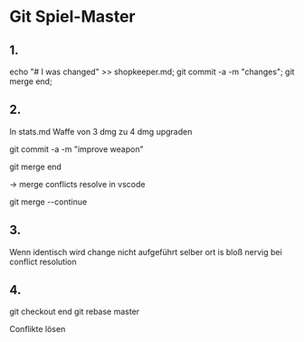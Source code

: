 # Git Spiel-Master


## 1.

echo "# I was changed" >> shopkeeper.md; git commit -a -m "changes"; git merge end;

## 2.

In stats.md Waffe von 3 dmg zu 4 dmg upgraden

git commit -a -m "improve weapon"

git merge end

-> merge conflicts
resolve in vscode 

git merge --continue

## 3.

Wenn identisch wird change nicht aufgeführt selber ort is bloß nervig bei conflict resolution

## 4.

git checkout end
git rebase master

Conflikte lösen


